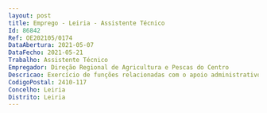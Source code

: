 ```yaml
--- 
layout: post
title: Emprego - Leiria - Assistente Técnico
Id: 86842
Ref: OE202105/0174
DataAbertura: 2021-05-07
DataFecho: 2021-05-21
Trabalho: Assistente Técnico
Empregador: Direção Regional de Agricultura e Pescas do Centro
Descricao: Exercício de funções relacionadas com o apoio administrativo, tratamento de correspondência e apoio logístico.
CodigoPostal: 2410-117
Concelho: Leiria
Distrito: Leiria
--- 
```

